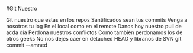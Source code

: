 #Git Nuestro

Git nuestro que estas en los repos
Santificados sean tus commits
Venga a nosotros tu log
En el local como en el remote
Danos hoy nuestro pull de acda día
Perdona nuestros conflictos
Como también perdonamos los de otros geeks
No nos dejes caer en detached HEAD
y líbranos de SVN
git commit --amned

